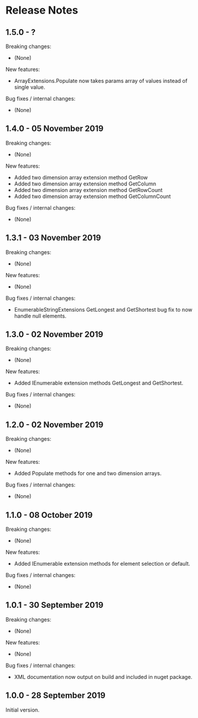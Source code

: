 # Release Notes

## 1.5.0 - ?

Breaking changes:
- (None)

New features:
- ArrayExtensions.Populate now takes params array of values instead of single value.

Bug fixes / internal changes:
- (None)

## 1.4.0 - 05 November 2019

Breaking changes:
- (None)

New features:
- Added two dimension array extension method GetRow
- Added two dimension array extension method GetColumn
- Added two dimension array extension method GetRowCount
- Added two dimension array extension method GetColumnCount

Bug fixes / internal changes:
- (None)

## 1.3.1 - 03 November 2019

Breaking changes:
- (None)

New features:
- (None)

Bug fixes / internal changes:
- EnumerableStringExtensions GetLongest and GetShortest bug fix to now handle null elements.

## 1.3.0 - 02 November 2019

Breaking changes:
- (None)

New features:
- Added IEnumerable<string> extension methods GetLongest and GetShortest.

Bug fixes / internal changes:
- (None)

## 1.2.0 - 02 November 2019

Breaking changes:
- (None)

New features:
- Added Populate methods for one and two dimension arrays.

Bug fixes / internal changes:
- (None)

## 1.1.0 - 08 October 2019

Breaking changes:
- (None)

New features:
- Added IEnumerable extension methods for element selection or default.

Bug fixes / internal changes:
- (None)

## 1.0.1 - 30 September 2019

Breaking changes:
- (None)

New features:
- (None)

Bug fixes / internal changes:
- XML documentation now output on build and included in nuget package.

## 1.0.0 - 28 September 2019

Initial version.
